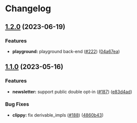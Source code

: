 # Changelog

## [1.2.0](https://github.com/mdn/rumba/compare/v1.1.0...v1.2.0) (2023-06-19)


### Features

* **playground:** playground back-end ([#222](https://github.com/mdn/rumba/issues/222)) ([04a67ea](https://github.com/mdn/rumba/commit/04a67ea8452ec7b19752ea94de7aa60acb5b4a54))

## [1.1.0](https://github.com/mdn/rumba/compare/v1.0.0...v1.1.0) (2023-05-16)


### Features

* **newsletter:** support public double opt-in ([#187](https://github.com/mdn/rumba/issues/187)) ([e83d4ad](https://github.com/mdn/rumba/commit/e83d4adf54a77c800f3a438796a5974e55cc3f95))


### Bug Fixes

* **clippy:** fix derivable_impls ([#188](https://github.com/mdn/rumba/issues/188)) ([4860b43](https://github.com/mdn/rumba/commit/4860b43556104a584df8775ab53821301c2a4087))
